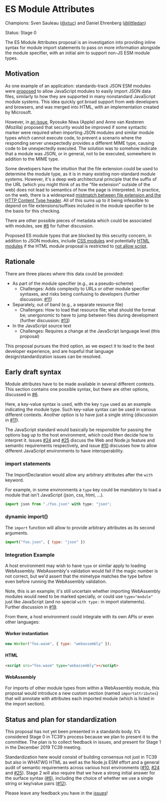 # ES Module Attributes

Champions: Sven Sauleau ([@xtuc](https://github.com/xtuc)) and Daniel Ehrenberg ([@littledan](https://github.com/littledan))

Status: Stage 0

The ES Module Attributes proposal is an investigation into providing inline syntax for module import statements to pass on more information alongside the module specifier, with an initial aim to support non-JS ESM module types.

## Motivation

As one example of an application: standards-track JSON ESM modules were [proposed](https://github.com/w3c/webcomponents/issues/770) to allow JavaScript modules to easily import JSON data files, similarly to how they are supported in many nonstandard JavaScript module systems. This idea quickly got broad support from web developers and browsers, and was merged into HTML, with an implementation created by Microsoft.

However, in [an issue](https://github.com/w3c/webcomponents/issues/839), Ryosuke Niwa (Apple) and Anne van Kesteren (Mozilla) proposed that security would be improved if some syntactic marker were required when importing JSON modules and similar module types which cannot execute code, to prevent a scenario where the responding server unexpectedly provides a different MIME type, causing code to be unexpectedly executed. The solution was to somehow indicate that a module was JSON, or in general, not to be executed, somewhere in addition to the MIME type.

Some developers have the intuition that the file extension could be used to determine the module type, as it is in many existing non-standard module systems. However, it's a deep web architectural principle that the suffix of the URL (which you might think of as the "file extension" outside of the web) does not lead to semantics of how the page is interpreted. In practice, on the web, there is a widespread [mistmatch between file extension and the HTTP Content Type header](content-type-vs-file-extension.md). All of this sums up to it being infeasible to depend on file extensions/suffixes included in the module specifier to be the basis for this checking.

There are other possible pieces of metadata which could be associated with modules, see [#8](https://github.com/littledan/proposal-module-attributes/issues/8) for futher discussion.

Proposed ES module types that are blocked by this security concern, in addition to JSON modules, include [CSS modules](https://github.com/whatwg/html/pull/4898) and potentially [HTML modules](https://github.com/whatwg/html/pull/4505) if the HTML module  proposal is restricted to [not allow script](https://github.com/w3c/webcomponents/issues/805).

## Rationale

There are three places where this data could be provided:
- As part of the module specifier (e.g., as a pseudo-scheme)
  - Challenges: Adds complexity to URLs or other module specifier syntaxes, and risks being confusing to developers (further discussion: [#11](https://github.com/littledan/proposal-module-attributes/issues/11))
- Separately, out of band (e.g., a separate resource file)
  - Challenges: How to load that resource file; what should the format be; unergonomic to have to jump between files during development (further discussion: [#13](https://github.com/littledan/proposal-module-attributes/issues/13))
- In the JavaScript source text
  - Challenges: Requires a change at the JavaScript language level (this proposal)

This proposal pursues the third option, as we expect it to lead to the best developer experience, and are hopeful that language design/standardization issues can be resolved.

## Early draft syntax

Module attributes have to be made available in several different contexts. This section contains one possible syntax, but there are other options, discussed in [#6](https://github.com/littledan/proposal-module-attributes/issues/6).

Here, a key-value syntax is used, with the key `type` used as an example indicating the module type. Such key-value syntax can be used in various different contexts. Another option is to have just a single string (discussion in [#11](https://github.com/littledan/proposal-module-attributes/issues/11)).

The JavaScript standard would basically be responsible for passing the options bag up to the host environment, which could then decide how to interpret it. Issues [#24](https://github.com/littledan/proposal-module-attributes/issues/24) and [#25](https://github.com/littledan/proposal-module-attributes/issues/25) discuss the Web and Node.js feature and semantic requirements respectively, and issue [#10](https://github.com/littledan/proposal-module-attributes/issues/10) discusses how to allow different JavaScript environments to have interoperability.

### import statements

The ImportDeclaration would allow any arbitrary attributes after the `with` keyword.

For example, in some environments a `type` key could be mandatory to load a module that isn't JavaScript (json, css, html, ...).

```js
import json from "./foo.json" with type: "json";
```

### dynamic import()

The `import` function will allow to provide arbitrary attributes as its second arguments.

```js
import("foo.json", { type: "json" })
```
### Integration Example

A host environment may wish to have `type` or similar apply to loading WebAssembly. WebAssembly's validation would fail if the magic number is not correct, but we'd assert that the mimetype matches the type before even before running the WebAssembly validation.

Note, this is an example; it's still uncertain whether importing WebAssembly modules would need to be marked specially, or could use `type="module"` just like JavaScript (and no special `with type:` in import statements). Further discussion in [#19](https://github.com/littledan/proposal-module-attributes/issues/19).

From there, a host environment could integrate with its own APIs or even other languages:

#### Worker instantiation

```js
new Worker("foo.wasm", { type: "webassembly" });
```

#### HTML

```html
<script src="foo.wasm" type="webassembly"></script>
```

#### WebAssembly

For imports of other module types from within a WebAssembly module, this proposal would introduce a new custom section (named `importattributes`) that will annotate with attributes each imported module (which is listed in the import section).

## Status and plan for standardization

This proposal has not yet been presented in a standards body. It's considered Stage 0 in TC39's process because we plan to present it to the committee. The plan is to collect feedback in issues, and present for Stage 1 in the December 2019 TC39 meeting.

Standardization here would consist of building consensus not just in TC39 but also in WHATWG HTML as well as the Node.js ESM effort and a general audit of semantic requirements across various host environments ([#10](https://github.com/littledan/proposal-module-attributes/issues/10), [#24](https://github.com/littledan/proposal-module-attributes/issues/24) and [#25](https://github.com/littledan/proposal-module-attributes/issues/25)). Stage 2 will also require that we have a strong initial answer for the surface syntax ([#6](https://github.com/littledan/proposal-module-attributes/issues/6)), including the choice of whether we use a single string or key/value pairs ([#12](https://github.com/littledan/proposal-module-attributes/issues/12)).

Please leave any feedback you have in the [issues](http://github.com/littledan/proposal-module-attributes/issues)!

